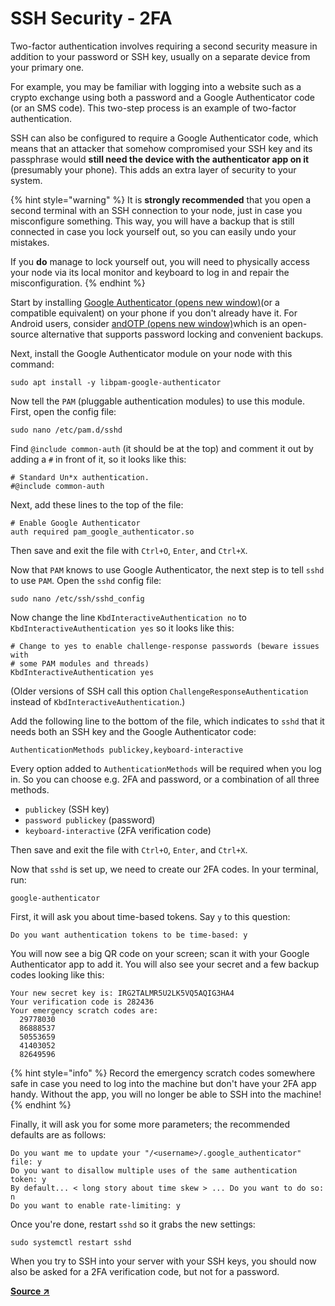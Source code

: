 # SSH Security - 2FA

Two-factor authentication involves requiring a second security measure in addition to your password or SSH key, usually on a separate device from your primary one.

For example, you may be familiar with logging into a website such as a crypto exchange using both a password and a Google Authenticator code (or an SMS code). This two-step process is an example of two-factor authentication.

SSH can also be configured to require a Google Authenticator code, which means that an attacker that somehow compromised your SSH key and its passphrase would **still need the device with the authenticator app on it** (presumably your phone). This adds an extra layer of security to your system.

{% hint style="warning" %}
It is **strongly recommended** that you open a second terminal with an SSH connection to your node, just in case you misconfigure something. This way, you will have a backup that is still connected in case you lock yourself out, so you can easily undo your mistakes.

If you **do** manage to lock yourself out, you will need to physically access your node via its local monitor and keyboard to log in and repair the misconfiguration.
{% endhint %}

Start by installing [Google Authenticator (opens new window)](https://play.google.com/store/apps/details?id=com.google.android.apps.authenticator2\&hl=en\_US\&gl=US)(or a compatible equivalent) on your phone if you don't already have it. For Android users, consider [andOTP (opens new window)](https://play.google.com/store/apps/details?id=org.shadowice.flocke.andotp\&hl=en\_US\&gl=US)which is an open-source alternative that supports password locking and convenient backups.

Next, install the Google Authenticator module on your node with this command:

```
sudo apt install -y libpam-google-authenticator
```

Now tell the `PAM` (pluggable authentication modules) to use this module. First, open the config file:

```
sudo nano /etc/pam.d/sshd
```

Find `@include common-auth` (it should be at the top) and comment it out by adding a `#` in front of it, so it looks like this:

```
# Standard Un*x authentication.
#@include common-auth
```

Next, add these lines to the top of the file:

```
# Enable Google Authenticator
auth required pam_google_authenticator.so
```

Then save and exit the file with `Ctrl+O`, `Enter`, and `Ctrl+X`.

Now that `PAM` knows to use Google Authenticator, the next step is to tell `sshd` to use `PAM`. Open the `sshd` config file:

```
sudo nano /etc/ssh/sshd_config
```

Now change the line `KbdInteractiveAuthentication no` to `KbdInteractiveAuthentication yes` so it looks like this:

```
# Change to yes to enable challenge-response passwords (beware issues with
# some PAM modules and threads)
KbdInteractiveAuthentication yes
```

(Older versions of SSH call this option `ChallengeResponseAuthentication` instead of `KbdInteractiveAuthentication`.)

Add the following line to the bottom of the file, which indicates to `sshd` that it needs both an SSH key and the Google Authenticator code:

```
AuthenticationMethods publickey,keyboard-interactive
```

Every option added to `AuthenticationMethods` will be required when you log in. So you can choose e.g. 2FA and password, or a combination of all three methods.

* `publickey` (SSH key)
* `password publickey` (password)
* `keyboard-interactive` (2FA verification code)

Then save and exit the file with `Ctrl+O`, `Enter`, and `Ctrl+X`.

Now that `sshd` is set up, we need to create our 2FA codes. In your terminal, run:

```
google-authenticator
```

First, it will ask you about time-based tokens. Say `y` to this question:

```
Do you want authentication tokens to be time-based: y
```

You will now see a big QR code on your screen; scan it with your Google Authenticator app to add it. You will also see your secret and a few backup codes looking like this:

```
Your new secret key is: IRG2TALMR5U2LK5VQ5AQIG3HA4
Your verification code is 282436
Your emergency scratch codes are:
  29778030
  86888537
  50553659
  41403052
  82649596
```

{% hint style="info" %}
Record the emergency scratch codes somewhere safe in case you need to log into the machine but don't have your 2FA app handy. Without the app, you will no longer be able to SSH into the machine!
{% endhint %}

Finally, it will ask you for some more parameters; the recommended defaults are as follows:

```
Do you want me to update your "/<username>/.google_authenticator" file: y
Do you want to disallow multiple uses of the same authentication token: y
By default... < long story about time skew > ... Do you want to do so: n
Do you want to enable rate-limiting: y
```

Once you're done, restart `sshd` so it grabs the new settings:

```
sudo systemctl restart sshd
```

When you try to SSH into your server with your SSH keys, you should now also be asked for a 2FA verification code, but not for a password.

****[**Source ↗**](https://docs.rocketpool.net/guides/node/securing-your-node.html#optional-enable-two-factor-authentication)****
